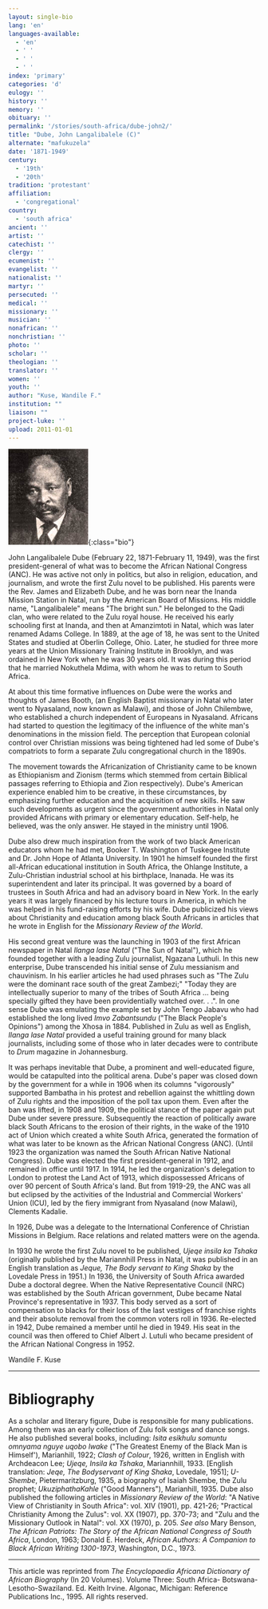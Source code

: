 ```yaml
---
layout: single-bio
lang: 'en'
languages-available:
  - 'en'
  - ' '
  - ' '
  - ' '
index: 'primary'
categories: 'd'
eulogy: ''
history: ''
memory: ''
obituary: ''
permalink: '/stories/south-africa/dube-john2/'
title: "Dube, John Langalibalele (C)"
alternate: "mafukuzela"
date: '1871-1949'
century:
  - '19th'
  - '20th'
tradition: 'protestant'
affiliation:
  - 'congregational'
country:
  - 'south africa'
ancient: ''
artist: ''
catechist: ''
clergy: ''
ecumenist: ''
evangelist: ''
nationalist: ''
martyr: ''
persecuted: ''
medical: ''
missionary: ''
musician: ''
nonafrican: ''
nonchristian: ''
photo: ''
scholar: ''
theologian: ''
translator: ''
women: ''
youth: ''
author: "Kuse, Wandile F."
institution: ""
liaison: ""
project-luke: ''
upload: 2011-01-01
---
```


![John Dube](/images/bio-pics/southafrica/dube-john2/Dube-John-L.jpg){:class="bio"}

John Langalibalele Dube (February 22, 1871-February 11, 1949), was the first president-general of what was to become the African National Congress (ANC). He was active not only in politics, but also in religion, education, and journalism, and wrote the first Zulu novel to be published.
His parents were the Rev. James and Elizabeth Dube, and he was born near the Inanda Mission Station in Natal, run by the American Board of Missions. His middle name, "Langalibalele" means "The bright sun." He belonged to the Qadi clan, who were related to the Zulu royal house. He received his early schooling first at Inanda, and then at Amanzimtoti in Natal, which was later renamed Adams College. In 1889, at the age of 18, he was sent to the United States and studied at Oberlin College, Ohio. Later, he studied for three more years at the Union Missionary Training Institute in Brooklyn, and was ordained in New York when he was 30 years old. It was during this period that he married Nokuthela Mdima, with whom he was to retum to South Africa.

At about this time formative influences on Dube were the works and thoughts of James Booth, (an English Baptist missionary in Natal who later went to Nyasaland, now known as Malawi), and those of John Chilembwe, who established a church independent of Europeans in Nyasaland.
Africans had started to question the legitimacy of the influence of the white man's denominations in the mission field. The perception that European colonial control over Christian missions was being tightened had led some of Dube's compatriots to form a separate Zulu congregational church in the 1890s.

The movement towards the Africanization of Christianity came to be known as Ethiopianism and Zionism (terms which stemmed from certain Biblical passages referring to Ethiopia and Zion respectively). Dube's American experience enabled him to be creative, in these circumstances, by emphasizing further education and the acquisition of new skills. He saw such developments as urgent since the government authorities in Natal only provided Africans with primary or elementary education. Self-help, he believed, was the only answer. He stayed in the ministry until 1906.

Dube also drew much inspiration from the work of two black American educators whom he had met, Booker T. Washington of Tuskegee Institute and Dr. John Hope of Atlanta University. In 1901 he himself founded the first all-African educational institution in South Africa, the Ohlange Institute, a Zulu-Christian industrial school at his birthplace, Inanada. He was its superintendent and later its principal. It was governed by a board of trustees in South Africa and had an advisory board in New York. In the early years it was largely financed by his lecture tours in America, in which he was helped in his fund-raising efforts by his wife. Dube publicized his views about Christianity and education among black South Africans in articles that he wrote in English for the *Missionary Review of the World*.

His second great venture was the launching in 1903 of the first African newspaper in Natal *Ilanga lase Natal* ("The Sun of Natal"), which he founded together with a leading Zulu journalist, Ngazana Luthuli. In this new enterprise, Dube transcended his initial sense of Zulu messianism and chauvinism. In his earlier articles he had used phrases such as "The Zulu were the dominant race south of the great Zambezi;" "Today they are intellectually superior to many of the tribes of South Africa ... being specially gifted they have been providentially watched over. . .". In one sense Dube was emulating the example set by John Tengo Jabavu who had established the long lived *Imvo Zabantsundu* ("The Black People's Opinions") among the Xhosa in 1884. Published in Zulu as well as English, *Ilanga lase Natal* provided a useful training ground for many black journalists, including some of those who in later decades were to contribute to *Drum* magazine in Johannesburg.

It was perhaps inevitable that Dube, a prominent and well-educated figure, would be catapulted into the political arena. Dube's paper was closed down by the government for a while in 1906 when its columns "vigorously" supported Bambatha in his protest and rebellion against the whittling down of Zulu rights and the imposition of the poll tax upon them. Even after the ban was lifted, in 1908 and 1909, the political stance of the paper again put Dube under severe pressure. Subsequently the reaction of politically aware black South Africans to the erosion of their rights, in the wake of the 1910 act of Union which created a white South Africa, generated the formation of what was later to be known as the African National Congress (ANC). (Until 1923 the organization was named the South African Native National Congress). Dube was elected the first president-general in 1912, and remained in office until 1917. In 1914, he led the organization's delegation to London to protest the Land Act of 1913, which dispossessed Africans of over 90 percent of South Africa's land. But from 1919-29, the ANC was all but eclipsed by the activities of the Industrial and Commercial Workers' Union (ICU), led by the fiery immigrant from Nyasaland (now Malawi), Clements Kadalie.

In 1926, Dube was a delegate to the International Conference of Christian Missions in Belgium. Race relations and related matters were on the agenda.

In 1930 he wrote the first Zulu novel to be published, *Ujeqe insila ka Tshaka* (originally published by the Mariannhill Press in Natal, it was published in an English translation as *Jeque, The Body servant to King Shaka* by the Lovedale Press in 1951.) In 1936, the University of South Africa awarded Dube a doctoral degree. When the Native Representative Council (NRC) was established by the South African government, Dube became Natal Province's representative in 1937. This body served as a sort of compensation to blacks for their loss of the last vestiges of franchise rights and their absolute removal from the common voters roll in 1936. Re-elected in 1942, Dube remained a member until he died in 1949. His seat in the council was then offered to Chief Albert J. Lutuli who became president of the African National Congress in 1952.

Wandile F. Kuse

---

# Bibliography

As a scholar and literary figure, Dube is responsible for many publications. Among them was an early collection of Zulu folk songs and dance songs. He also published several books, including: *Isita esikhulu somuntu omnyama nguye uqobo lwake* ("The Greatest Enemy of the Black Man is Himself'), Marianhill, 1922; *Clash of Colour*, 1926, written in English with Archdeacon Lee; *Ujeqe, Insila ka Tshaka*, Mariannhill, 1933. [English translation: *Jeqe, The Bodyservant of King Shaka*, Lovedale, 1951]; *U-Shembe*, Pietermaritzburg, 1935, a biography of Isaiah Shembe, the Zulu prophet; *UkuziphathaKahle* ("Good Manners"), Marianhill, 1935. Dube also published the following articles in *Missionary Review of the World*: "A Native View of Christianity in South Africa": vol. XIV (1901), pp. 421-26; "Practical Christianity Among the Zulus": vol. XX (1907), pp. 370-73; and "Zulu and the Missionary Outlook in Natal": vol. XX (1970), p. 205.
*See also* Mary Benson, *The African Patriots: The Story of the African National Congress of South Africa*, London, 1963; Donald E. Herdeck, *African Authors: A Companion to Black African Writing 1300-1973*, Washington, D.C., 1973.

---

This article was reprinted from *The Encyclopaedia Africana Dictionary of African Biography* (In 20 Volumes). Volume Three: South Africa- Botswana-Lesotho-Swaziland. Ed. Keith Irvine. Algonac, Michigan: Reference Publications Inc., 1995.  All rights reserved.